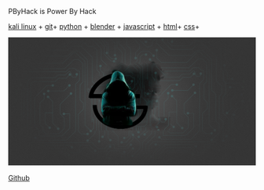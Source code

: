 PByHack is Power By Hack

[kali linux](https://www.kali.org/) + 
[git]()+
[python](https://www.python.org/) + 
[blender](https://www.blender.org/) +
[javascript]() + 
[html]()+
[css]()+

![](mDrivEngine/pbyhack.png)

[Github]()




